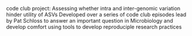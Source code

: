 
code club project: Assessing whether intra and inter-genomic variation hinder utility of ASVs
Developed over a series of code club episodes lead by Pat Schloss to answer an important question in Microbiology and develop comfort using tools to develop reproduciple research practices 

